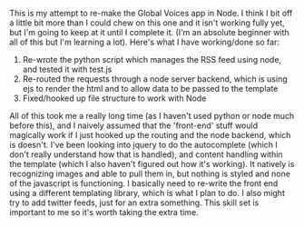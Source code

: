 This is my attempt to re-make the Global Voices app in Node.  I think I bit off 
a little bit more than I could chew on this one and it isn't working
fully yet, but I'm going to keep at it until I complete it.  (I'm an absolute
beginner with all of this but I'm learning a lot).  Here's what I have working/done so far:

1) Re-wrote the python script which manages the RSS feed using node, and tested it with test.js
2) Re-routed the requests through a node server backend, which is using ejs to render the html and to allow data to be passed to the template
3) Fixed/hooked up file structure to work with Node

All of this took me a really long time (as I haven't used python or node much before this), and I naively assumed that
the 'front-end' stuff would magically work if I just hooked up the routing and the node backend, which is doesn't.  I've been
looking into jquery to do the autocomplete (which I don't really understand how that is handled), and content handling within the template
(which I also haven't figured out how it's working).  It natively is recognizing images and able to pull them in, but nothing is styled and 
none of the javascript is functioning. I basically need to re-write the front end using a different templating library, which is what I plan 
to do.  I also might try to add twitter feeds, just for an extra something.  This skill set is important to me so it's worth taking the 
extra time.




